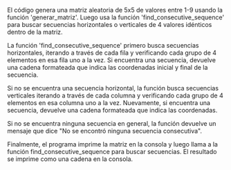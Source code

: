 El código genera una matriz aleatoria de 5x5 de valores entre 1-9 usando la función 'generar_matriz'. Luego usa la función 'find_consecutive_sequence' para buscar secuencias horizontales o verticales de 4 valores idénticos dentro de la matriz.

La función 'find_consecutive_sequence' primero busca secuencias horizontales, iterando a través de cada fila y verificando cada grupo de 4 elementos en esa fila uno a la vez. Si encuentra una secuencia, devuelve una cadena formateada que indica las coordenadas inicial y final de la secuencia.

Si no se encuentra una secuencia horizontal, la función busca secuencias verticales iterando a través de cada columna y verificando cada grupo de 4 elementos en esa columna uno a la vez. Nuevamente, si encuentra una secuencia, devuelve una cadena formateada que indica las coordenadas.

Si no se encuentra ninguna secuencia en general, la función devuelve un mensaje que dice "No se encontró ninguna secuencia consecutiva".

Finalmente, el programa imprime la matriz en la consola y luego llama a la función find_consecutive_sequence para buscar secuencias. El resultado se imprime como una cadena en la consola.